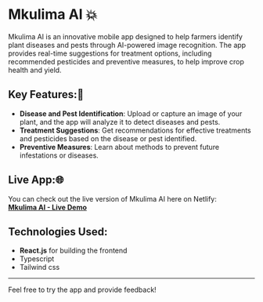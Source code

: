 # Mkulima AI 💥

Mkulima AI is an innovative mobile app designed to help farmers identify plant diseases and pests through AI-powered image recognition. The app provides real-time suggestions for treatment options, including recommended pesticides and preventive measures, to help improve crop health and yield.

## Key Features:🎉
- **Disease and Pest Identification**: Upload or capture an image of your plant, and the app will analyze it to detect diseases and pests.
- **Treatment Suggestions**: Get recommendations for effective treatments and pesticides based on the disease or pest identified.
- **Preventive Measures**: Learn about methods to prevent future infestations or diseases.

## Live App:🌐
You can check out the live version of Mkulima AI here on Netlify:  
[**Mkulima AI - Live Demo**](https://mkulima-ai.netlify.app/)

## Technologies Used:
- **React.js** for building the frontend
- Typescript
- Tailwind css

---

Feel free to try the app and provide feedback!
